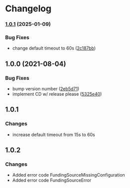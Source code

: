 # Changelog

### [1.0.1](https://www.github.com/ShipEngine/shipengine-php/compare/v1.0.0...v1.0.1) (2025-01-09)


### Bug Fixes

* change default timeout to 60s ([2c187bb](https://www.github.com/ShipEngine/shipengine-php/commit/2c187bb84a4c90485c526c2e529817f1d2741a66))

## 1.0.0 (2021-08-04)

### Bug Fixes

- bump version number ([2eb5d71](https://www.github.com/ShipEngine/shipengine-php/commit/2eb5d710f82ccefd2110a720394234e47e38040e))
- implement CD w/ release please ([5325e40](https://www.github.com/ShipEngine/shipengine-php/commit/5325e40f0bff35f8cda1fc5f67ce5f461345a905))

## 1.0.1

### Changes

- increase default timeout from 15s to 60s

## 1.0.2

### Changes

- Added error code FundingSourceMissingConfiguration
- Added error code FundingSourceError
